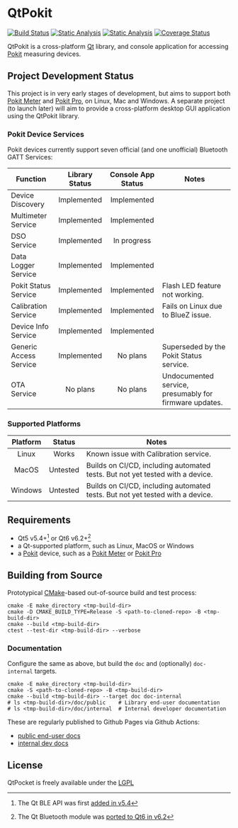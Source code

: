 # QtPokit

[![Build Status](https://github.com/pcolby/qtpokit/actions/workflows/build.yaml/badge.svg?branch=main)](
  https://github.com/pcolby/qtpokit/actions/workflows/build.yaml?query=branch%3Amain)
[![Static Analysis](https://github.com/pcolby/qtpokit/actions/workflows/static.yaml/badge.svg?branch=main)](
  https://github.com/pcolby/qtpokit/actions/workflows/static.yaml?query=branch%3Amain)
[![Static Analysis](https://github.com/pcolby/qtpokit/actions/workflows/docs.yaml/badge.svg?branch=main)](
  https://github.com/pcolby/qtpokit/actions/workflows/docs.yaml?query=branch%3Amain)
[![Coverage Status](https://img.shields.io/coveralls/github/pcolby/qtpokit/main?label=Coverage&logo=coveralls)](
  https://coveralls.io/github/pcolby/qtpokit?branch=main)

QtPokit is a cross-platform [Qt] library, and console application for accessing [Pokit] measuring devices.

## Project Development Status

This project is in very early stages of development, but aims to support both [Pokit Meter] and
[Pokit Pro], on Linux, Mac and Windows. A separate project (to launch later) will aim to provide a
cross-platform desktop GUI application using the QtPokit library.

### Pokit Device Services

Pokit devices currently support seven official (and one unofficial) Bluetooth GATT Services:

|       Function         | Library Status| Console App Status|                  Notes                 |
|------------------------|:-------------:|:-----------------:|----------------------------------------|
| Device Discovery       | Implemented   | Implemented       |                                        |
| Multimeter Service     | Implemented   | Implemented       |                                        |
| DSO Service            | Implemented   | In progress       |                                        |
| Data Logger Service    | Implemented   | Implemented       |                                        |
| Pokit Status Service   | Implemented   | Implemented       | Flash LED feature not working.         |
| Calibration Service    | Implemented   | Implemented       | Fails on Linux due to BlueZ issue.     |
| Device Info Service    | Implemented   | Implemented       |                                        |
| Generic Access Service | Implemented   | No plans          | Superseded by the Pokit Status service.|
| OTA Service            | No plans      | No plans          | Undocumented service, presumably for firmware updates. |

### Supported Platforms

| Platform |  Status |                                  Notes                                        |
|:--------:|:-------:|-------------------------------------------------------------------------------|
| Linux    | Works   | Known issue with Calibration service.                                         |
| MacOS    | Untested| Builds on CI/CD, including automated tests. But not yet tested with a device. |
| Windows  | Untested| Builds on CI/CD, including automated tests. But not yet tested with a device. |

## Requirements

* Qt5 v5.4+[^minQt5] or Qt6 v6.2+[^minQt6]
* a Qt-supported platform, such as Linux, MacOS or Windows
* a [Pokit] device, such as a [Pokit Meter] or [Pokit Pro]

## Building from Source

Prototypical [CMake]-based out-of-source build and test process:

~~~{.sh}
cmake -E make_directory <tmp-build-dir>
cmake -D CMAKE_BUILD_TYPE=Release -S <path-to-cloned-repo> -B <tmp-build-dir>
cmake --build <tmp-build-dir>
ctest --test-dir <tmp-build-dir> --verbose
~~~

### Documentation

Configure the same as above, but build the `doc` and (optionally) `doc-internal` targets.

~~~{.sh}
cmake -E make_directory <tmp-build-dir>
cmake -S <path-to-cloned-repo> -B <tmp-build-dir>
cmake --build <tmp-build-dir> --target doc doc-internal
# ls <tmp-build-dir>/doc/public    # Library end-user documentation
# ls <tmp-build-dir>/doc/internal  # Internal developer documentation
~~~

These are regularly published to Github Pages via Github Actions:

* [public end-user docs](https://pcolby.github.io/qtpokit/main/doc/index.html)
* [internal dev docs](https://pcolby.github.io/qtpokit/main/int/index.html)

## License

QtPocket is freely available under the [LGPL]

[^undocumentedServices]: See the "Undocumented Services" seciont of the [internal dev notes](
https://pcolby.github.io/qtpokit/main/int/md__home_runner_work_qtpokit_qtpokit_doc_src_internal_notes.html)
[^minQt5]: The Qt BLE API was first [added in v5.4](https://doc.qt.io/qt-5/qtbluetooth-le-overview.html)
[^minQt6]: The Qt Bluetooth module was [ported to Qt6 in v6.2](https://www.qt.io/blog/qt-6.2-lts-released)

[CMake]:       https://cmake.org/
[GPL]:         https://www.gnu.org/licenses/gpl-3.0.en.html "GNU General Public License"
[LGPL]:        https://www.gnu.org/licenses/lgpl-3.0.html "GNU Lesser General Public License"
[Pokit]:       https://www.pokitinnovations.com/ "Pokit Innovations"
[Pokit Bluetooth API]: https://help.pokitmeter.com/hc/en-us/community/posts/360023523213-Bluetooth-API-Documentation
[Pokit Meter]: https://www.pokitinnovations.com/pokit-meter/
[Pokit Pro]:   https://www.pokitinnovations.com/pokit-pro/
[Qt]:          https://www.qt.io/
